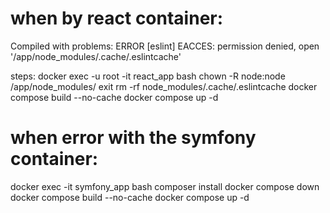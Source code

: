 # when by react container:

Compiled with problems:
ERROR
[eslint] EACCES: permission denied, open '/app/node_modules/.cache/.eslintcache'


steps:
docker exec -u root -it react_app bash
chown -R node:node /app/node_modules/
exit
rm -rf node_modules/.cache/.eslintcache
docker compose build --no-cache
docker compose up -d

# when error with the symfony container:

docker exec -it symfony_app bash
composer install
docker compose down
docker compose build --no-cache
docker compose up -d
